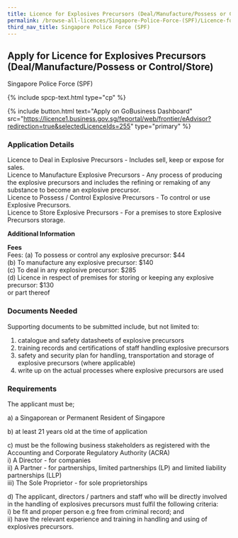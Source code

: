 ```yaml
---
title: Licence for Explosives Precursors (Deal/Manufacture/Possess or Control/Store)
permalink: /browse-all-licences/Singapore-Police-Force-(SPF)/Licence-for-Explosives-Precursors-(Deal-Manufacture-Possess-or-Control-Store)
third_nav_title: Singapore Police Force (SPF)
---
```


## Apply for Licence for Explosives Precursors (Deal/Manufacture/Possess or Control/Store)

Singapore Police Force (SPF)

{% include spcp-text.html type="cp" %}

{% include button.html text="Apply on GoBusiness Dashboard" src="https://licence1.business.gov.sg/feportal/web/frontier/eAdvisor?redirection=true&selectedLicenceIds=255" type="primary" %}

### Application Details

<p>Licence to Deal in Explosive Precursors - Includes sell, keep or expose for sales.<br>Licence to Manufacture Explosive Precursors - Any process of producing the explosive precursors and includes the refining or remaking of any substance to become an explosive precursor.<br>Licence to Possess / Control Explosive Precursors - To control or use Explosive Precursors.<br>Licence to Store Explosive Precursors - For a premises to store Explosive Precursors storage.</p>

**Additional Information**

<p><strong>Fees</strong><br>
Fees: (a) To possess or control any explosive precursor: $44<br />(b) To manufacture any explosive precursor: $140<br />(c) To deal in any explosive precursor: $285<br />(d) Licence in respect of premises for storing or keeping any explosive precursor: $130<br />or part thereof
</p>

### Documents Needed

<p>Supporting documents to be submitted include, but not limited to:</p>
<ol>
<li>catalogue and safety datasheets of explosive precursors</li>
<li>training records and certifications of staff handling explosive precursors</li>
<li>safety and security plan for handling, transportation and storage of explosive precursors (where applicable)</li>
<li>write up on the actual processes where explosive precursors are used</li>
</ol>

### Requirements

<p>The applicant must be;</p>
<p>a) a Singaporean or Permanent Resident of Singapore</p>
<p>b) at least 21 years old at the time of application</p>
<p>c) must be the following business stakeholders as registered with the Accounting and Corporate Regulatory Authority (ACRA)<br />i) A Director - for companies<br />ii) A Partner - for partnerships, limited partnerships (LP) and limited liability partnerships (LLP)<br />iii) The Sole Proprietor - for sole proprietorships</p>
<p>d) The applicant, directors / partners and staff who will be directly involved in the handling of explosives precursors must fulfil the following criteria:<br />i) be fit and proper person e.g free from criminal record; and<br />ii) have the relevant experience and training in handling and using of explosives precursors.</p>


